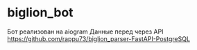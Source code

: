 # biglion_bot

Бот реализован на aiogram
Данные перед через API  https://github.com/rappu73/biglion_parser-FastAPI-PostgreSQL 
